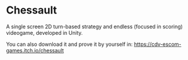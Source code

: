 # Chessault
A single screen 2D turn-based strategy and endless (focused in scoring) videogame, developed in Unity.

You can also download it and prove it by yourself in: https://cdv-escom-games.itch.io/chessault
